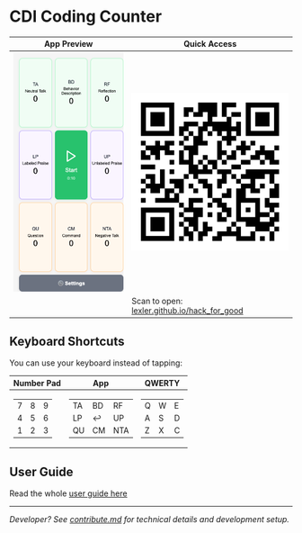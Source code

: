 # CDI Coding Counter

| App Preview | Quick Access |
|-------------|--------------|
| ![App Screenshot](img/current_screenshot.png) | <img src="img/qr-code.svg" width="390" alt="QR Code"> |
| | Scan to open: [lexler.github.io/hack_for_good](https://lexler.github.io/hack_for_good/) |

## Keyboard Shortcuts

You can use your keyboard instead of tapping:

<table>
<thead>
<tr>
<th align="center">Number Pad</th>
<th align="center">App</th>
<th align="center">QWERTY</th>
</tr>
</thead>
<tbody>
<tr>
<td align="center">
<table>
<tr><td>7</td><td>8</td><td>9</td></tr>
<tr><td>4</td><td>5</td><td>6</td></tr>
<tr><td>1</td><td>2</td><td>3</td></tr>
</table>
</td>
<td align="center">
<table>
<tr><td>TA</td><td>BD</td><td>RF</td></tr>
<tr><td>LP</td><td>↩️</td><td>UP</td></tr>
<tr><td>QU</td><td>CM</td><td>NTA</td></tr>
</table>
</td>
<td align="center">
<table>
<tr><td>Q</td><td>W</td><td>E</td></tr>
<tr><td>A</td><td>S</td><td>D</td></tr>
<tr><td>Z</td><td>X</td><td>C</td></tr>
</table>
</td>
</tr>
</tbody>
</table>

## User Guide

Read the whole [user guide here](./docs/user-guide.md) 

---

*Developer? See [contribute.md](contribute.md) for technical details and development setup.*